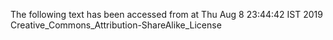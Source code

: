 The following text has been accessed from at Thu Aug 8 23:44:42 IST 2019
Creative_Commons_Attribution-ShareAlike_License
